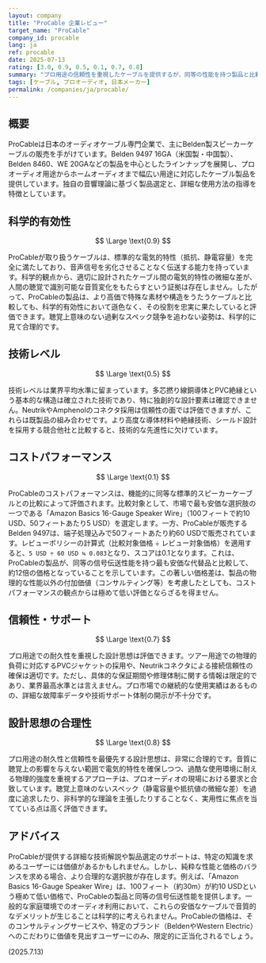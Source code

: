 ```yaml
---
layout: company
title: "ProCable 企業レビュー"
target_name: "ProCable"
company_id: procable
lang: ja
ref: procable
date: 2025-07-13
rating: [3.0, 0.9, 0.5, 0.1, 0.7, 0.8]
summary: "プロ用途の信頼性を重視したケーブルを提供するが、同等の性能を持つ製品と比較してコストパフォーマンスに極めて大きな課題がある企業"
tags: [ケーブル, プロオーディオ, 日本メーカー]
permalink: /companies/ja/procable/
---
```


## 概要

ProCableは日本のオーディオケーブル専門企業で、主にBelden製スピーカーケーブルの販売を手がけています。Belden 9497 16GA（米国製・中国製）、Belden 8460、WE 20GAなどの製品を中心としたラインナップを展開し、プロオーディオ用途からホームオーディオまで幅広い用途に対応したケーブル製品を提供しています。独自の音響理論に基づく製品選定と、詳細な使用方法の指導を特徴としています。

## 科学的有効性

$$ \Large \text{0.9} $$

ProCableが取り扱うケーブルは、標準的な電気的特性（抵抗、静電容量）を完全に満たしており、音声信号を劣化させることなく伝送する能力を持っています。科学的観点から、適切に設計されたケーブル間の電気的特性の微細な差が、人間の聴覚で識別可能な音質変化をもたらすという証拠は存在しません。したがって、ProCableの製品は、より高価で特殊な素材や構造をうたうケーブルと比較しても、科学的有効性において遜色なく、その役割を忠実に果たしていると評価できます。聴覚上意味のない過剰なスペック競争を追わない姿勢は、科学的に見て合理的です。

## 技術レベル

$$ \Large \text{0.5} $$

技術レベルは業界平均水準に留まっています。多芯撚り線銅導体とPVC絶縁という基本的な構造は確立された技術であり、特に独創的な設計要素は確認できません。NeutrikやAmphenolのコネクタ採用は信頼性の面では評価できますが、これらは既製品の組み合わせです。より高度な導体材料や絶縁技術、シールド設計を採用する競合他社と比較すると、技術的な先進性に欠けています。

## コストパフォーマンス

$$ \Large \text{0.1} $$

ProCableのコストパフォーマンスは、機能的に同等な標準的スピーカーケーブルとの比較によって評価されます。比較対象として、市場で最も安価な選択肢の一つである「Amazon Basics 16-Gauge Speaker Wire」（100フィートで約10 USD、50フィートあたり5 USD）を選定します。一方、ProCableが販売するBelden 9497は、端子処理込みで50フィートあたり約60 USDで販売されています。レビューポリシーの計算式（比較対象価格 ÷ レビュー対象価格）を適用すると、`5 USD ÷ 60 USD ≒ 0.083`となり、スコアは0.1となります。これは、ProCableの製品が、同等の信号伝送性能を持つ最も安価な代替品と比較して、約12倍の価格となっていることを示しています。この著しい価格差は、製品の物理的な性能以外の付加価値（コンサルティング等）を考慮したとしても、コストパフォーマンスの観点からは極めて低い評価とならざるを得ません。

## 信頼性・サポート

$$ \Large \text{0.7} $$

プロ用途での耐久性を重視した設計思想は評価できます。ツアー用途での物理的負荷に対応するPVCジャケットの採用や、Neutrikコネクタによる接続信頼性の確保は適切です。ただし、具体的な保証期間や修理体制に関する情報は限定的であり、業界最高水準とは言えません。プロ市場での継続的な使用実績はあるものの、詳細な故障率データや技術サポート体制の開示が不十分です。

## 設計思想の合理性

$$ \Large \text{0.8} $$

プロ用途の耐久性と信頼性を最優先する設計思想は、非常に合理的です。音質に聴覚上の影響を与えない範囲で電気的特性を確保しつつ、過酷な使用環境に耐える物理的強度を重視するアプローチは、プロオーディオの現場における要求と合致しています。聴覚上意味のないスペック（静電容量や抵抗値の微細な差）を過度に追求したり、非科学的な理論を主張したりすることなく、実用性に焦点を当てている点は高く評価できます。

## アドバイス

ProCableが提供する詳細な技術解説や製品選定のサポートは、特定の知識を求めるユーザーには価値があるかもしれません。しかし、純粋な性能と価格のバランスを求める場合、より合理的な選択肢が存在します。例えば、「Amazon Basics 16-Gauge Speaker Wire」は、100フィート（約30m）が約10 USDという極めて低い価格で、ProCableの製品と同等の信号伝送性能を提供します。一般的な家庭環境でのオーディオ利用において、これらの安価なケーブルで音質的なデメリットが生じることは科学的に考えられません。ProCableの価格は、そのコンサルティングサービスや、特定のブランド（BeldenやWestern Electric）へのこだわりに価値を見出すユーザーにのみ、限定的に正当化されるでしょう。

(2025.7.13)